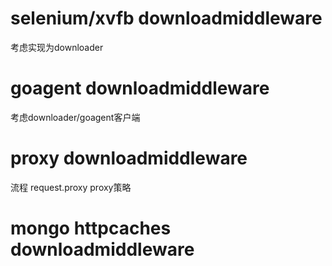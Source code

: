 selenium/xvfb downloadmiddleware
==============
考虑实现为downloader

goagent downloadmiddleware
=============
考虑downloader/goagent客户端


proxy downloadmiddleware
=============
流程
request.proxy
proxy策略

mongo httpcaches downloadmiddleware
=============
